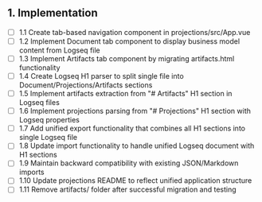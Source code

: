 ## 1. Implementation

- [ ] 1.1 Create tab-based navigation component in projections/src/App.vue
- [ ] 1.2 Implement Document tab component to display business model content from Logseq file
- [ ] 1.3 Implement Artifacts tab component by migrating artifacts.html functionality
- [ ] 1.4 Create Logseq H1 parser to split single file into Document/Projections/Artifacts sections
- [ ] 1.5 Implement artifacts extraction from "# Artifacts" H1 section in Logseq files
- [ ] 1.6 Implement projections parsing from "# Projections" H1 section with Logseq properties
- [ ] 1.7 Add unified export functionality that combines all H1 sections into single Logseq file
- [ ] 1.8 Update import functionality to handle unified Logseq document with H1 sections
- [ ] 1.9 Maintain backward compatibility with existing JSON/Markdown imports
- [ ] 1.10 Update projections README to reflect unified application structure
- [ ] 1.11 Remove artifacts/ folder after successful migration and testing